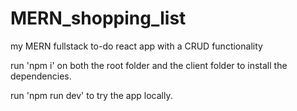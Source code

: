 # MERN_shopping_list
my MERN fullstack to-do react app with a CRUD functionality 

run 'npm i' on both the root folder and the client folder to install the dependencies.

run 'npm run dev' to try the app locally.
